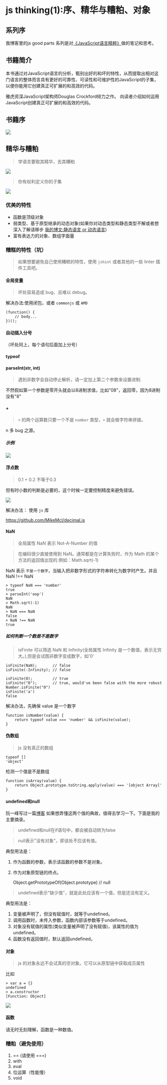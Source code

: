 # js thinking(1):序、精华与糟粕、对象

## 系列序
我博客里的js good parts 系列是对[《JavaScript语言精粹》](http://book.douban.com/subject/3590768/)做的笔记和思考。

## 书籍简介
本书通过对JavaScript语言的分析，甄别出好的和坏的特性，从而提取出相对这门语言的整体而言具有更好的可靠性、可读性和可维护性的JavaScript的子集，以便你能用它创建真正可扩展的和高效的代码。

雅虎资深JavaScript架构师Douglas Crockford倾力之作。
向读者介绍如何运用JavaScript创建真正可扩展的和高效的代码。

## 书籍序

![](http://7xkpdt.com1.z0.glb.clouddn.com/3377d949972759590660e2504de9d476.png)

## 精华与糟粕
> 学语言要取其精华，去其糟粕

![](http://7xkpdt.com1.z0.glb.clouddn.com/6c50c5f3fbedb8ce8539cc6f1260e8e1.png)

> 你有权利定义你的子集

![](http://7xkpdt.com1.z0.glb.clouddn.com/e445894b8abb978f65a99ee0e77a91cf.png)



### 优美的特性
- 函数是顶级对象
- 弱类型、基于原型继承的动态对象(如果你对动态类型和静态类型不解或者想深入了解请移步 [我的博文:静态语言 or 动态语言](http://simplyy.space/article/56c2d71f6ba384e02299f9a4))
- 富有表达力的对象、数组字面量

### 糟糕的特性（坑）
> 如果想要避免自己使用糟糕的特性，使用 `jshint` 或者其他的一些 linter 插件工具吧。

#### 全局变量
> 坏处容易造成 bug、且难以 debug。

解决办法:使用闭包，或者 `commonjs` 或 `AMD`

    (function() {
        // body...
    })();

#### 自动插入分号
（坏处同上，每个语句后面加上分号）

#### typeof
#### parseInt(str, int)
> 遇到非数字会自动停止解析，请一定加上第二个参数来设置进制.

不然假如第一个参数是零开头就会以8进制求值，比如"08"，返回零，因为8进制没有"8"

#### +
> `+` 的两个运算数只要一个不是 `number` 类型，`+` 就会做字符串拼接。

n 多 bug 之源。
##### 示例
![](http://7xkpdt.com1.z0.glb.clouddn.com/0b1ffc7f9b96b8a99ff1db55c69325e2.png)

#### 浮点数
> 0.1 + 0.2 不等于0.3

但有时小数的判断是必要的，这个时候一定要控制精度来避免错误。

![](http://7xkpdt.com1.z0.glb.clouddn.com/0f025e3dc6afa97d6cc12d9d02314871.png)

解决办法：
使用 `js` 库

https://github.com/MikeMcl/decimal.js


#### NaN
> 全局属性 NaN 表示 Not-A-Number 的值

> 在编码很少直接使用到 NaN。通常都是在计算失败时，作为 Math 的某个方法的返回值出现的.例如：Math.sqrt(-1)

NaN 表示 `不是一个数字`，当输入把非数字形式的字符串转化为数字时产生。并且 NaN !== NaN


    > typeof NaN === 'number'
    true
    > parseInt('oop')
    NaN
    > Math.sqrt(-1)
    NaN
    > NaN === NaN
    false
    > NaN !== NaN
    true


##### 如何判断一个数是不是数字
> isFinite 可以筛选 NaN 和 Infinity(全局属性 Infinity 是一个数值，表示无穷大。),但是会试图非数字变成数字，如'0'

    isFinite(NaN);       // false
    isFinite(-Infinity); // false

    isFinite(0);         // true
    isFinite("0");       // true, would've been false with the more robust Number.isFinite("0")
    isFinite('a')
    false

解决办法，先确保 value 是一个数字

    function isNumber(value) {
        return typeof value === 'number' && isFinite(value);
    }

#### 伪数组
> js 没有真正的数组


    typeof []
    'object'

检测一个值是不是数组

    function isArray(value) {
        return Object.prototype.toString.apply(value) === '[object Array]'
    }


#### undefined和null
阮一峰写过一篇[博客](http://www.ruanyifeng.com/blog/2014/03/undefined-vs-null.html) 如果想弄懂这两个值的典故，值得去学习一下。下面是我的主要摘录。

> undefined和null在if语句中，都会被自动转为false

> null表示"没有对象"，即该处不应该有值。

典型用法是：
1. 作为函数的参数，表示该函数的参数不是对象。
2. 作为对象原型链的终点。


    Object.getPrototypeOf(Object.prototype)
    // null


> undefined表示"缺少值"，就是此处应该有一个值，但是还没有定义。

典型用法是：
1. 变量被声明了，但没有赋值时，就等于undefined。
2. 调用函数时，未传入参数，函数内部该参数等于undefined。
3. 对象没有赋值的属性(类似变量被声明了没有赋值)，该属性的值为undefined。
4. 函数没有返回值时，默认返回undefined。

#### 对象
> js 的对象永远不会试真的空对象。它可以从原型链中获取成员属性

比如

    > var a = {}
    undefined
    > a.constructor
    [Function: Object]

![](http://7xkpdt.com1.z0.glb.clouddn.com/7af9844da77393984091fa575577b8d6.png)

#### 函数
请无时无刻理解，函数是一种数值。

### 糟粕（避免使用）
1. == (请使用 ===)
2. with
3. eval
4. 位运算（性能慢）
5. void
